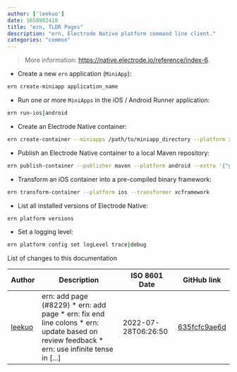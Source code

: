 ```yaml
---
author: ['leekuo']
date: 1658982410
title: "ern, TLDR Pages"
description: "ern, Electrode Native platform command line client."
categories: "common"
---
```

> More information: <https://native.electrode.io/reference/index-6>.

- Create a new `ern` application (`MiniApp`):

```bash
ern create-miniapp application_name
```

- Run one or more `MiniApps` in the iOS / Android Runner application:

```bash
ern run-ios|android
```

- Create an Electrode Native container:

```bash
ern create-container --miniapps /path/to/miniapp_directory --platform ios|android
```

- Publish an Electrode Native container to a local Maven repository:

```bash
ern publish-container --publisher maven --platform android --extra '{"groupId":"com.walmart.ern","artifactId":"quickstart"}'
```

- Transform an iOS container into a pre-compiled binary framework:

```bash
ern transform-container --platform ios --transformer xcframework
```

- List all installed versions of Electrode Native:

```bash
ern platform versions
```

- Set a logging level:

```bash
ern platform config set logLevel trace|debug
```
List of changes to this documentation


Author | Description | ISO 8601 Date | GitHub link
------|-----|-----|-----
[leekuo](mailto:5809175+leekuo@users.noreply.github.com) | ern: add page (#8229) * ern: add page * ern: fix end line colons * ern: update based on review feedback * ern: use infinite tense in [...] | 2022-07-28T06:26:50 | [635fcfc9ae6d](https://github.com/tldr-pages/tldr/commit/635fcfc9ae6d683966a48d1a1421b85ad7d8b4fd)

